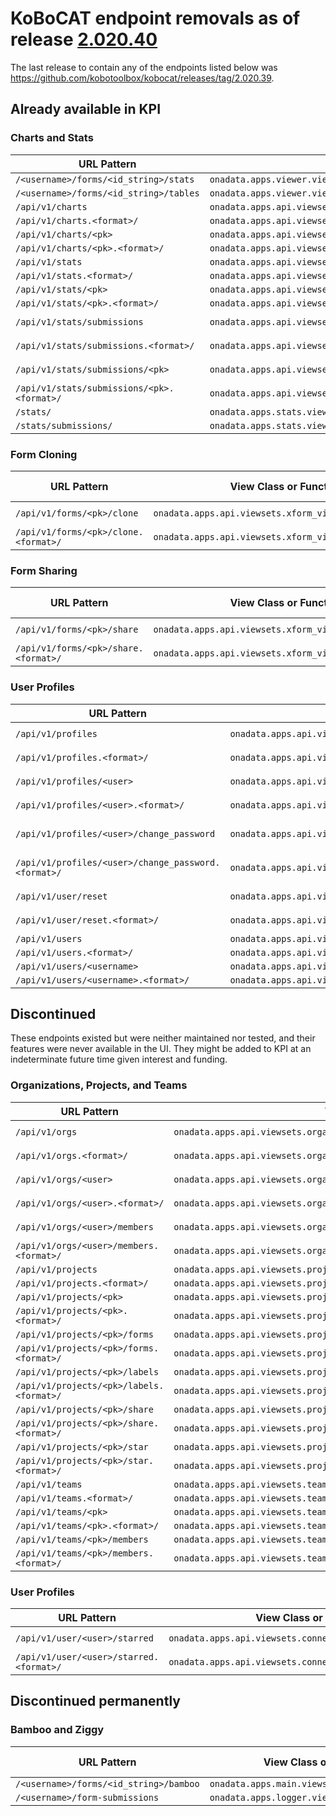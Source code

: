 # KoBoCAT endpoint removals as of release [2.020.40](https://github.com/kobotoolbox/kobocat/releases/tag/2.020.40)

The last release to contain any of the endpoints listed below was https://github.com/kobotoolbox/kobocat/releases/tag/2.020.39.

## Already available in KPI

### Charts and Stats

URL Pattern | View Class or Function | View Name
-- | -- | --
`/<username>/forms/<id_string>/stats` | `onadata.apps.viewer.views.charts` | `form-stats`
`/<username>/forms/<id_string>/tables` | `onadata.apps.viewer.views.stats_tables` |  
`/api/v1/charts` | `onadata.apps.api.viewsets.charts_viewset.ChartsViewSet` | `chart-list`
`/api/v1/charts.<format>/` | `onadata.apps.api.viewsets.charts_viewset.ChartsViewSet` | `chart-list`
`/api/v1/charts/<pk>` | `onadata.apps.api.viewsets.charts_viewset.ChartsViewSet` | `chart-detail`
`/api/v1/charts/<pk>.<format>/` | `onadata.apps.api.viewsets.charts_viewset.ChartsViewSet` | `chart-detail`
`/api/v1/stats` | `onadata.apps.api.viewsets.stats_viewset.StatsViewSet` | `stats-list`
`/api/v1/stats.<format>/` | `onadata.apps.api.viewsets.stats_viewset.StatsViewSet` | `stats-list`
`/api/v1/stats/<pk>` | `onadata.apps.api.viewsets.stats_viewset.StatsViewSet` | `stats-detail`
`/api/v1/stats/<pk>.<format>/` | `onadata.apps.api.viewsets.stats_viewset.StatsViewSet` | `stats-detail`
`/api/v1/stats/submissions` | `onadata.apps.api.viewsets.submissionstats_viewset.SubmissionStatsViewSet` | `submissionstats-list`
`/api/v1/stats/submissions.<format>/` | `onadata.apps.api.viewsets.submissionstats_viewset.SubmissionStatsViewSet` | `submissionstats-list`
`/api/v1/stats/submissions/<pk>` | `onadata.apps.api.viewsets.submissionstats_viewset.SubmissionStatsViewSet` | `submissionstats-detail`
`/api/v1/stats/submissions/<pk>.<format>/` | `onadata.apps.api.viewsets.submissionstats_viewset.SubmissionStatsViewSet` | `submissionstats-detail`
`/stats/` | `onadata.apps.stats.views.stats` | `form-stats`
`/stats/submissions/` | `onadata.apps.stats.views.submissions` |

### Form Cloning

URL Pattern | View Class or Function | View Name
-- | -- | --
`/api/v1/forms/<pk>/clone` | `onadata.apps.api.viewsets.xform_viewset.XFormViewSet` | `xform-clone`
`/api/v1/forms/<pk>/clone.<format>/` | `onadata.apps.api.viewsets.xform_viewset.XFormViewSet` | `xform-clone`

### Form Sharing

URL Pattern | View Class or Function | View Name
-- | -- | --
`/api/v1/forms/<pk>/share` | `onadata.apps.api.viewsets.xform_viewset.XFormViewSet` | `xform-share`
`/api/v1/forms/<pk>/share.<format>/` | `onadata.apps.api.viewsets.xform_viewset.XFormViewSet` | `xform-share`

### User Profiles

URL Pattern | View Class or Function | View Name
-- | -- | --
`/api/v1/profiles` | `onadata.apps.api.viewsets.user_profile_viewset.UserProfileViewSet` | `userprofile-list`
`/api/v1/profiles.<format>/` | `onadata.apps.api.viewsets.user_profile_viewset.UserProfileViewSet` | `userprofile-list`
`/api/v1/profiles/<user>` | `onadata.apps.api.viewsets.user_profile_viewset.UserProfileViewSet` | `userprofile-detail`
`/api/v1/profiles/<user>.<format>/` | `onadata.apps.api.viewsets.user_profile_viewset.UserProfileViewSet` | `userprofile-detail`
`/api/v1/profiles/<user>/change_password` | `onadata.apps.api.viewsets.user_profile_viewset.UserProfileViewSet` | `userprofile-change-password`
`/api/v1/profiles/<user>/change_password.<format>/` | `onadata.apps.api.viewsets.user_profile_viewset.UserProfileViewSet` | `userprofile-change-password`
`/api/v1/user/reset` | `onadata.apps.api.viewsets.connect_viewset.ConnectViewSet` | `userprofile-reset`
`/api/v1/user/reset.<format>/` | `onadata.apps.api.viewsets.connect_viewset.ConnectViewSet` | `userprofile-reset`
`/api/v1/users` | `onadata.apps.api.viewsets.user_viewset.UserViewSet` | `user-list`
`/api/v1/users.<format>/` | `onadata.apps.api.viewsets.user_viewset.UserViewSet` | `user-list`
`/api/v1/users/<username>` | `onadata.apps.api.viewsets.user_viewset.UserViewSet` | `user-detail`
`/api/v1/users/<username>.<format>/` | `onadata.apps.api.viewsets.user_viewset.UserViewSet` | `user-detail`

## Discontinued

These endpoints existed but were neither maintained nor tested, and their features were never available in the UI. They might be added to KPI at an indeterminate future time given interest and funding.

### Organizations, Projects, and Teams

URL Pattern | View Class or Function | View Name
-- | -- | --
`/api/v1/orgs` | `onadata.apps.api.viewsets.organization_profile_viewset.OrganizationProfileViewSet` | `organizationprofile-list`
`/api/v1/orgs.<format>/` | `onadata.apps.api.viewsets.organization_profile_viewset.OrganizationProfileViewSet` | `organizationprofile-list`
`/api/v1/orgs/<user>` | `onadata.apps.api.viewsets.organization_profile_viewset.OrganizationProfileViewSet` | `organizationprofile-detail`
`/api/v1/orgs/<user>.<format>/` | `onadata.apps.api.viewsets.organization_profile_viewset.OrganizationProfileViewSet` | `organizationprofile-detail`
`/api/v1/orgs/<user>/members` | `onadata.apps.api.viewsets.organization_profile_viewset.OrganizationProfileViewSet` | `organizationprofile-members`
`/api/v1/orgs/<user>/members.<format>/` | `onadata.apps.api.viewsets.organization_profile_viewset.OrganizationProfileViewSet` | `organizationprofile-members`
`/api/v1/projects` | `onadata.apps.api.viewsets.project_viewset.ProjectViewSet` | `project-list`
`/api/v1/projects.<format>/` | `onadata.apps.api.viewsets.project_viewset.ProjectViewSet` | `project-list`
`/api/v1/projects/<pk>` | `onadata.apps.api.viewsets.project_viewset.ProjectViewSet` | `project-detail`
`/api/v1/projects/<pk>.<format>/` | `onadata.apps.api.viewsets.project_viewset.ProjectViewSet` | `project-detail`
`/api/v1/projects/<pk>/forms` | `onadata.apps.api.viewsets.project_viewset.ProjectViewSet` | `project-forms`
`/api/v1/projects/<pk>/forms.<format>/` | `onadata.apps.api.viewsets.project_viewset.ProjectViewSet` | `project-forms`
`/api/v1/projects/<pk>/labels` | `onadata.apps.api.viewsets.project_viewset.ProjectViewSet` | `project-labels`
`/api/v1/projects/<pk>/labels.<format>/` | `onadata.apps.api.viewsets.project_viewset.ProjectViewSet` | `project-labels`
`/api/v1/projects/<pk>/share` | `onadata.apps.api.viewsets.project_viewset.ProjectViewSet` | `project-share`
`/api/v1/projects/<pk>/share.<format>/` | `onadata.apps.api.viewsets.project_viewset.ProjectViewSet` | `project-share`
`/api/v1/projects/<pk>/star` | `onadata.apps.api.viewsets.project_viewset.ProjectViewSet` | `project-star`
`/api/v1/projects/<pk>/star.<format>/` | `onadata.apps.api.viewsets.project_viewset.ProjectViewSet` | `project-star`
`/api/v1/teams` | `onadata.apps.api.viewsets.team_viewset.TeamViewSet` | `team-list`
`/api/v1/teams.<format>/` | `onadata.apps.api.viewsets.team_viewset.TeamViewSet` | `team-list`
`/api/v1/teams/<pk>` | `onadata.apps.api.viewsets.team_viewset.TeamViewSet` | `team-detail`
`/api/v1/teams/<pk>.<format>/` | `onadata.apps.api.viewsets.team_viewset.TeamViewSet` | `team-detail`
`/api/v1/teams/<pk>/members` | `onadata.apps.api.viewsets.team_viewset.TeamViewSet` | `team-members`
`/api/v1/teams/<pk>/members.<format>/` | `onadata.apps.api.viewsets.team_viewset.TeamViewSet` | `team-members`

### User Profiles

URL Pattern | View Class or Function | View Name
-- | -- | --
`/api/v1/user/<user>/starred` | `onadata.apps.api.viewsets.connect_viewset.ConnectViewSet` | `userprofile-starred`
`/api/v1/user/<user>/starred.<format>/` | `onadata.apps.api.viewsets.connect_viewset.ConnectViewSet` | `userprofile-starred`

## Discontinued permanently

### Bamboo and Ziggy

URL Pattern | View Class or Function | View Name
-- | -- | --
`/<username>/forms/<id_string>/bamboo` | `onadata.apps.main.views.link_to_bamboo` |
`/<username>/form-submissions` | `onadata.apps.logger.views.ziggy_submissions` |
